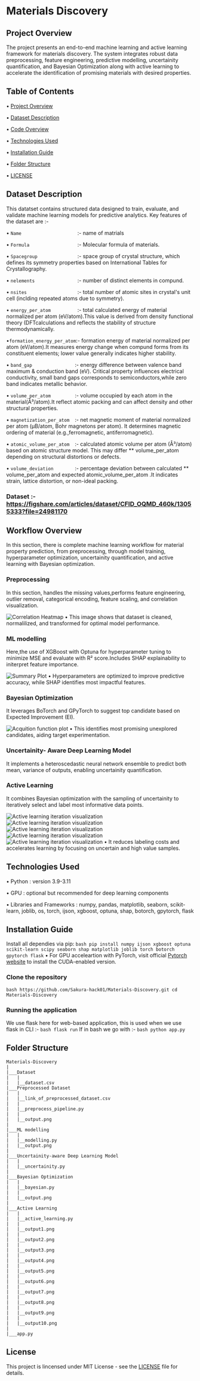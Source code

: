 # Materials Discovery


## Project Overview

The project presents an end-to-end machine learning and active learning framework for materials discovery. The system integrates robust data preprocessing, feature engineering, predictive modelling, uncertainity quantification, and Bayesian Optimization along with active learning to accelerate the identification of promising materials with desired properties.


## Table of Contents

• [Project Overview](#project_overview)

• [Dataset Description](#Dataset_Description)

• [Code Overview](#Code_Overview)

• [Technologies Used](#Technologies_used)

• [Installation Guide](#Installation_guide)

• [Folder Structure](#Folder_Structure)

• [LICENSE](#LICENSE)


## Dataset Description

This datatset contains structured data designed to train, evaluate, and validate machine learning models for predictive analytics. Key features of the dataset are :-

• ``Name                     ``:- name of matrials

• ``Formula                  ``:- Molecular formula of materials.

• ``Spacegroup               ``:- space group of crystal structure, which defines its symmetry                                      properties based on International Tables for Crystallography.

• ``nelements                ``:- number of distinct elements in compund.

• ``nsites                   ``:- total  number of atomic sites in crystal's unit cell (inclding                                    repeated atoms due to symmetry).

• ``energy_per_atom          ``:- total calculated energy of material normalized per atom 
                                  (eV/atom).This value is derived from density functional theory                                   (DFTcalculations and reflects the stability of structure                                         thermodynamically.

•``formation_energy_per_atom``:- formation energy of material normalized per atom (eV/atom).It
                                  measures energy change when compund forms from its constituent
                                  elements; lower value generally indicates higher stability.

• ``band_gap                ``:- energy difference between valence band maximum & conduction band
                                (eV). Critical property influences electrical conductivity, small
                                band gaps corresponds to semiconductors,while zero band indicates
                                metallic behavior.

• ``volume_per_atom         ``:- volume occupied by each atom in the material(Å³/atom).It reflect
                                  atomic packing and can affect density and other structural
                                  properties.

• ``magnetization_per_atom  ``:- net magnetic moment of material normalized per atom (μB/atom,                                     Bohr magnetons per atom). It determines magnetic ordering of 
                                   material (e.g.,ferromagnetic, antiferromagnetic).

• ``atomic_volume_per_atom  ``:- calculated atomic volume per atom (Å³/atom) based on atomic                                       structure model. This may differ ** volume_per_atom depending
                                  on structural distortions or defects.

• ``volume_deviation        ``:- percentage deviation between calculated ** volume_per_atom and                                    expected atomic_volume_per_atom .It indicates strain, lattice                                    distortion, or non-ideal packing.

### Dataset    :- https://figshare.com/articles/dataset/CFID_OQMD_460k/13055333?file=24981170


## Workflow Overview

In this section, there is complete machine learning workflow for material property prediction, from preprocessing, through model training, hyperparameter optimization, uncertainity quantification, and active learning with Bayesian optimization.


### Preprocessing

In this section, handles the missing values,performs feature engineering, outlier removal, categorical encoding, feature scaling, and correlation visualization.

![Correlation Heatmap](https://github.com/Sakura-hack01/Materials-Discovery/blob/66384592f8eed44dd635881d2dfa187e6e3ca2a6/Preprocessed%20Dataset/output.png)
• This image shows that dataset is cleaned, normalilized, and transformed for optimal model performance.

### ML modelling

Here,the use of XGBoost with Optuna for hyperparameter tuning to minimize MSE and evaluate with R² score.Includes SHAP explainability to initerpret feature importance.

![Summary Plot](https://github.com/Sakura-hack01/Materials-Discovery/blob/22a901ebb80f99e04369938882e84c25c7bf57b5/ML%20modelling/output.png)
• Hyperparameters are optimized to improve predictive accuracy, while SHAP identifies most impactful features.

### Bayesian Optimization

It leverages BoTorch and GPyTorch to suggest top candidate based on Expected Improvement (EI).

![Acquition function plot](https://github.com/Sakura-hack01/Materials-Discovery/blob/22a901ebb80f99e04369938882e84c25c7bf57b5/Bayesian%20Optimization/output.png)
• This identifies most promising unexplored candidates, aiding target experimentation.

### Uncertainity- Aware Deep Learning Model

It implements a heteroscedastic neural network ensemble to predict both mean, variance of outputs, enabling uncertainity quantification.

### Active Learning

It combines Bayesian optimization with the sampling of uncertainity to iteratively select and label most informative data points.

![Active learning iteration visualization](https://github.com/Sakura-hack01/Materials-Discovery/blob/22a901ebb80f99e04369938882e84c25c7bf57b5/Active%20Learning/output1.png)
![Active learning iteration visualization](https://github.com/Sakura-hack01/Materials-Discovery/blob/22a901ebb80f99e04369938882e84c25c7bf57b5/Active%20Learning/output2.png)
![Active learning iteration visualization](https://github.com/Sakura-hack01/Materials-Discovery/blob/22a901ebb80f99e04369938882e84c25c7bf57b5/Active%20Learning/output3.png)
![Active learning iteration visualization](https://github.com/Sakura-hack01/Materials-Discovery/blob/22a901ebb80f99e04369938882e84c25c7bf57b5/Active%20Learning/output4.png)
![Active learning iteration visualization](https://github.com/Sakura-hack01/Materials-Discovery/blob/22a901ebb80f99e04369938882e84c25c7bf57b5/Active%20Learning/output5.png)
• It reduces labeling costs and accelerates learning by focusing on uncertain and high value samples.


## Technologies Used

• Python : version 3.9-3.11

• GPU : optional but recommended for deep learning components

• Libraries and Frameworks : numpy, pandas, matplotlib, seaborn, scikit-learn, joblib, os, torch, ijson, xgboost, optuna, shap, botorch, gpytorch, flask


## Installation Guide

Install all dependies via pip:
`` bash
pip install numpy ijson xgboost optuna scikit-learn scipy seaborn shap matplotlib joblib torch botorch gpytorch flask ``
• For GPU acceleartion with PyTorch, visit official [Pytorch website](https://pytorch.org/get-started/locally/) to install the CUDA-enabled version.

### Clone the repository

``bash
https://github.com/Sakura-hack01/Materials-Discovery.git
cd Materials-Discovery``

### Running the application
We use flask here for web-based application, this is used when we use flask in CLI :-
``bash
flask run``
If in bash we go with :-
``bash
python app.py``


## Folder Structure

```
Materials-Discovery
|
|___Dataset
|   |
|   |__dataset.csv
|___Preprocessed Dataset
|   |
|   |__link_of_preprocessed_dataset.csv
|   |
|   |__preprocess_pipeline.py
|   |
|   |__output.png
|
|___ML modelling
|   |
|   |__modelling.py
|   |__output.png
|
|___Uncertainity-aware Deep Learning Model
|   |
|   |__uncertainity.py
|   
|___Bayesian Optimization
|   |
|   |__bayesian.py
|   |
|   |__output.png
|
|___Active Learning
|   |
|   |__active_learning.py
|   |
|   |__output1.png
|   |
|   |__output2.png
|   | 
|   |__output3.png
|   | 
|   |__output4.png
|   | 
|   |__output5.png
|   | 
|   |__output6.png
|   | 
|   |__output7.png
|   | 
|   |__output8.png
|   | 
|   |__output9.png
|   | 
|   |__output10.png
|
|___app.py
```


## License

This project is lincensed under MIT License - see the [LICENSE](LICENSE) file for details.

